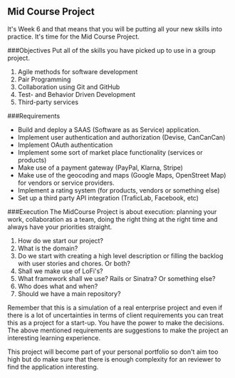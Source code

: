 ## Mid Course Project

It's Week 6 and that means that you will be putting all your new skills into practice. It's time for the Mid Course Project.

###Objectives
Put all of the skills you  have picked up to use in a group project. 
1. Agile methods for software development
2. Pair Programming
3. Collaboration using Git and GitHub
4. Test- and Behavior Driven Development
5. Third-party services

###Requirements
* Build and deploy a SAAS (Software as as Service) application.
* Implement user authentication and authorization (Devise, CanCanCan)
* Implement OAuth authentication
* Implement some sort of market place functionality (services or products)
* Make use of a payment gateway (PayPal, Klarna, Stripe)
* Make use of the geocoding and maps (Google Maps, OpenStreet Map) for vendors or service providers.
* Implement a rating system (for products, vendors or something else)
* Set up a third party API integration (TraficLab, Facebook, etc) 

###Execution
The MidCourse Project is about execution: planning your work, collaboration as a team, doing the right thing at the right time and always have your priorities straight.

1. How do we start our project? 
2. What is the domain?
3. Do we start with creating a high level description or filling the backlog with user stories and chores. Or both?
2. Shall we make use of LoFi's?
3. What framework shall we use? Rails or Sinatra? Or something else?
4. Who does what and when?
4. Should we have a main repository?

Remember that this is a simulation of a real enterprise project and even if there is a lot of uncertainties in terms of client requirements you can treat this as a project for a start-up. You have the power to make the decisions. The above mentioned requirements are suggestions to make the project an interesting learning experience.

This project will become part of your personal portfolio so don't aim too high but do make sure that there is enough complexity for an reviewer to find the application interesting. 




